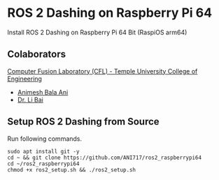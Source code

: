 # ROS 2 Dashing on Raspberry Pi 64
Install ROS 2 Dashing on Raspberry Pi 64 Bit (RaspiOS arm64)

## Colaborators
[Computer Fusion Laboratory (CFL) - Temple University College of Engineering](https://sites.temple.edu/cflab/people/)
* [Animesh Bala Ani](https://animeshani.com/)
* [Dr. Li Bai](https://engineering.temple.edu/about/faculty-staff/li-bai-lbai)


## Setup ROS 2 Dashing from Source
Run following commands.
```
sudo apt install git -y
cd ~ && git clone https://github.com/ANI717/ros2_raspberrypi64
cd ~/ros2_raspberrypi64
chmod +x ros2_setup.sh && ./ros2_setup.sh
```
